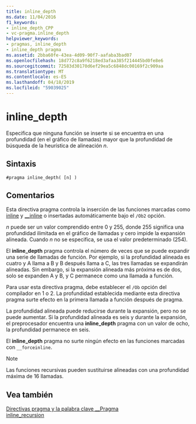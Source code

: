 ```yaml
---
title: inline_depth
ms.date: 11/04/2016
f1_keywords:
- inline_depth_CPP
- vc-pragma.inline_depth
helpviewer_keywords:
- pragmas, inline_depth
- inline_depth pragma
ms.assetid: 2bba60fe-43ea-4d09-90f7-aafaba3bad07
ms.openlocfilehash: 18d772c8a9f6218ed3afaa385f214445bd0fe8e6
ms.sourcegitcommit: 72583d30170d6ef29ea5c6848dc00169f2c909aa
ms.translationtype: MT
ms.contentlocale: es-ES
ms.lasthandoff: 04/18/2019
ms.locfileid: "59039025"
---
```

# <a name="inlinedepth"></a>inline_depth
Especifica que ninguna función se inserte si se encuentra en una profundidad (en el gráfico de llamadas) mayor que la profundidad de búsqueda de la heurística de alineación *n*.

## <a name="syntax"></a>Sintaxis

```
#pragma inline_depth( [n] )
```

## <a name="remarks"></a>Comentarios

Esta directiva pragma controla la inserción de las funciones marcadas como [inline](../cpp/inline-functions-cpp.md) y [__inline](../cpp/inline-functions-cpp.md) o insertadas automáticamente bajo el `/Ob2` opción.

*n* puede ser un valor comprendido entre 0 y 255, donde 255 significa una profundidad ilimitada en el gráfico de llamadas y cero impide la expansión alineada.  Cuando *n* no se especifica, se usa el valor predeterminado (254).

El **inline_depth** pragma controla el número de veces que se puede expandir una serie de llamadas de función. Por ejemplo, si la profundidad alineada es cuatro y A llama a B y B después llama a C, las tres llamadas se expandirán alineadas. Sin embargo, si la expansión alineada más próxima es de dos, solo se expanden A y B, y C permanece como una llamada a función.

Para usar esta directiva pragma, debe establecer el `/Ob` opción del compilador en 1 o 2. La profundidad establecida mediante esta directiva pragma surte efecto en la primera llamada a función después de pragma.

La profundidad alineada puede reducirse durante la expansión, pero no se puede aumentar. Si la profundidad alineada es seis y durante la expansión, el preprocesador encuentra una **inline_depth** pragma con un valor de ocho, la profundidad permanece en seis.

El **inline_depth** pragma no surte ningún efecto en las funciones marcadas con `__forceinline`.

> [!NOTE]
> Las funciones recursivas pueden sustituirse alineadas con una profundidad máxima de 16 llamadas.

## <a name="see-also"></a>Vea también

[Directivas pragma y la palabra clave __Pragma](../preprocessor/pragma-directives-and-the-pragma-keyword.md)<br/>
[inline_recursion](../preprocessor/inline-recursion.md)